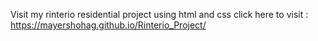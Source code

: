Visit my rinterio residential project using html and css
click here to visit : https://mayershohag.github.io/Rinterio_Project/
